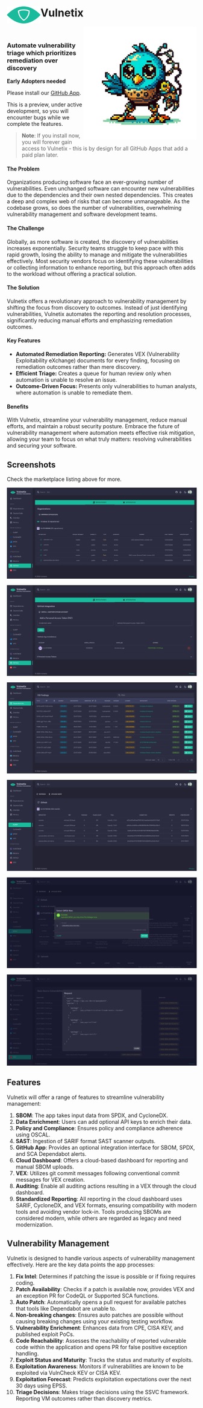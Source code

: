 # <img align="left" height="45" src="./src/assets/images/logo.svg"> Vulnetix
<img align="right" height="300" src="./src/assets/images/pix.png">

<br>

### Automate vulnerability triage which prioritizes remediation over discovery

**Early Adopters needed**

Please install our [GitHub App](https://github.com/apps/vulnetix).

This is a preview, under active development, so you will encounter bugs while we complete the features.

> **Note**: If you install now, you will forever gain access to Vulnetix - this is by design for all GitHub Apps that add a paid plan later.

#### The Problem

Organizations producing software face an ever-growing number of vulnerabilities. Even unchanged software can encounter new vulnerabilities due to the dependencies and their own nested dependencies. This creates a deep and complex web of risks that can become unmanageable. As the codebase grows, so does the number of vulnerabilities, overwhelming vulnerability management and software development teams.

#### The Challenge

Globally, as more software is created, the discovery of vulnerabilities increases exponentially. Security teams struggle to keep pace with this rapid growth, losing the ability to manage and mitigate the vulnerabilities effectively. Most security vendors focus on identifying these vulnerabilities or collecting information to enhance reporting, but this approach often adds to the workload without offering a practical solution.

#### The Solution

Vulnetix offers a revolutionary approach to vulnerability management by shifting the focus from discovery to outcomes. Instead of just identifying vulnerabilities, Vulnetix automates the reporting and resolution processes, significantly reducing manual efforts and emphasizing remediation outcomes.

#### Key Features

- **Automated Remediation Reporting:** Generates VEX (Vulnerability Exploitability eXchange) documents for every finding, focusing on remediation outcomes rather than mere discovery.
- **Efficient Triage:** Creates a queue for human review only when automation is unable to resolve an issue.
- **Outcome-Driven Focus:** Presents only vulnerabilities to human analysts, where automation is unable to remediate them.

#### Benefits

With Vulnetix, streamline your vulnerability management, reduce manual efforts, and maintain a robust security posture. Embrace the future of vulnerability management where automation meets effective risk mitigation, allowing your team to focus on what truly matters: resolving vulnerabilities and securing your software.

## Screenshots

Check the marketplace listing above for more.

![GitHub Repos](.repo/ghrepos.png)

![GitHub Tokens](.repo/ghtokens.png)

![SCA queue](.repo/sca.png)

![SARIF](.repo/sarif.png)

![SPDX and upload manager](.repo/spdx-upload.png)

![OSV](.repo/osv.png)

## Features

Vulnetix will offer a range of features to streamline vulnerability management:

1. **SBOM**: The app takes input data from SPDX, and CycloneDX.
2. **Data Enrichment**: Users can add optional API keys to enrich their data.
3. **Policy and Compliance**: Ensures policy and compliance adherence using OSCAL.
4. **SAST**: Ingestion of SARIF format SAST scanner outputs.
5. **GitHub App**: Provides an optional integration interface for SBOM, SPDX, and SCA Dependabot alerts.
6. **Cloud Dashboard**: Offers a cloud-based dashboard for reporting and manual SBOM uploads.
7. **VEX**: Utilizes git commit messages following conventional commit messages for VEX creation.
8. **Auditing**: Enable all auditing actions resulting in a VEX through the cloud dashboard.
9. **Standardized Reporting**: All reporting in the cloud dashboard uses SARIF, CycloneDX, and VEX formats, ensuring compatibility with modern tools and avoiding vendor lock-in. Tools producing SBOMs are considered modern, while others are regarded as legacy and need modernization.

## Vulnerability Management

Vulnetix is designed to handle various aspects of vulnerability management effectively. Here are the key data points the app processes:

1. **Fix Intel**: Determines if patching the issue is possible or if fixing requires coding.
2. **Patch Availability**: Checks if a patch is available now, provides VEX and an exception PR for CodeQL or Supported SCA functions.
3. **Auto Patch**: Automatically opens a pull request for available patches that tools like Dependabot are unable to.
4. **Non-breaking changes**: Ensures auto patches are possible without causing breaking changes using your existing testing workflow.
5. **Vulnerability Enrichment**: Enhances data from CPE, CISA KEV, and published exploit PoCs.
6. **Code Reachability**: Assesses the reachability of reported vulnerable code within the application and opens PR for false positive exception handling.
7. **Exploit Status and Maturity**: Tracks the status and maturity of exploits.
8. **Exploitation Awareness**: Monitors if vulnerabilities are known to be exploited via VulnCheck KEV or CISA KEV.
9. **Exploitation Forecast**: Predicts exploitation expectations over the next 30 days using EPSS.
10. **Triage Decisions**: Makes triage decisions using the SSVC framework. Reporting VM outcomes rather than discovery metrics.
